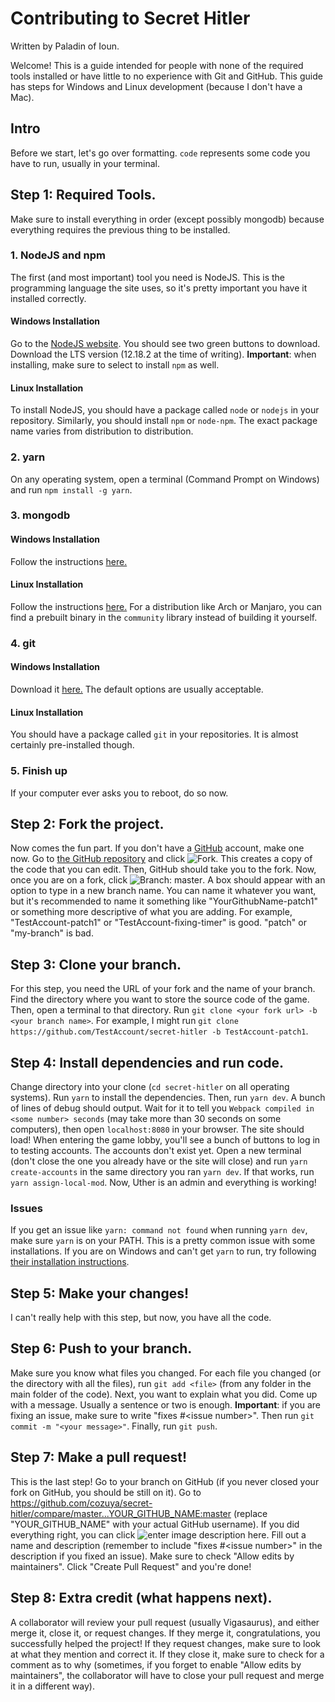 # Contributing to Secret Hitler
Written by Paladin of Ioun.

Welcome! This is a guide intended for people with none of the required tools installed or have little to no experience with Git and GitHub. This guide has steps for Windows and Linux development (because I don't have a Mac). 

## Intro
Before we start, let's go over formatting. `code` represents some code you have to run, usually in your terminal.

## Step 1: Required Tools.
Make sure to install everything in order (except possibly mongodb) because everything requires the previous thing to be installed.
### 1. NodeJS and npm
The first (and most important) tool you need is NodeJS. This is the programming language the site uses, so it's pretty important you have it installed correctly.
#### Windows Installation
Go to the [NodeJS website](https://nodejs.org/en/). You should see two green buttons to download. Download the LTS version (12.18.2 at the time of writing). **Important**: when installing, make sure to select to install `npm` as well.

#### Linux Installation
To install NodeJS, you should have a package called `node` or `nodejs` in your repository. Similarly, you should install `npm` or `node-npm`. The exact package name varies from distribution to distribution.

### 2. yarn
On any operating system, open a terminal (Command Prompt on Windows) and run `npm install -g yarn`.

### 3. mongodb
#### Windows Installation
Follow the instructions [here.](https://docs.mongodb.com/manual/tutorial/install-mongodb-on-windows/)
#### Linux Installation
Follow the instructions [here.](https://docs.mongodb.com/manual/tutorial/install-mongodb-on-linux/) For a distribution like Arch or Manjaro, you can find a prebuilt binary in the `community` library instead of building it yourself.

### 4. git
#### Windows Installation
Download it [here.](https://git-scm.com/downloads) The default options are usually acceptable.
#### Linux Installation
You should have a package called `git` in your repositories. It is almost certainly pre-installed though.

### 5. Finish up
If your computer ever asks you to reboot, do so now.

## Step 2: Fork the project.
Now comes the fun part. If you don't have a [GitHub](https://github.com) account, make one now. Go to [the GitHub repository](https://github.com/cozuya/secret-hitler/) and click ![Fork](https://i.ibb.co/NF79Vt9/fork.png). This creates a copy of the code that you can edit. Then, GitHub should take you to the fork. Now, once you are on a fork, click ![Branch: master](https://i.ibb.co/pvJPbq5/branch.png). A box should appear with an option to type in a new branch name. You can name it whatever you want, but it's recommended to name it something like "YourGithubName-patch1" or something more descriptive of what you are adding. For example, "TestAccount-patch1" or "TestAccount-fixing-timer" is good. "patch" or "my-branch" is bad. 

## Step 3: Clone your branch.
For this step, you need the URL of your fork and the name of your branch. Find the directory where you want to store the source code of the game. Then, open a terminal to that directory. Run `git clone <your fork url> -b <your branch name>`. For example, I might run `git clone https://github.com/TestAccount/secret-hitler -b TestAccount-patch1`. 

## Step 4: Install dependencies and run code.
Change directory into your clone (`cd secret-hitler` on all operating systems). Run `yarn` to install the dependencies. Then, run `yarn dev`. A bunch of lines of debug should output. Wait for it to tell you `Webpack compiled in <some number> seconds` (may take more than 30 seconds on some computers), then open `localhost:8080` in your browser. The site should load! When entering the game lobby, you'll see a bunch of buttons to log in to testing accounts. The accounts don't exist yet. Open a new terminal (don't close the one you already have or the site will close) and run `yarn create-accounts` in the same directory you ran `yarn dev`. If that works, run `yarn assign-local-mod`. Now, Uther is an admin and everything is working!

### Issues
If you get an issue like `yarn: command not found` when running `yarn dev`, make sure `yarn` is on your PATH. This is a pretty common issue with some installations. If you are on Windows and can't get `yarn` to run, try following [their installation instructions](https://yarnpkg.com/getting-started/install).

## Step 5: Make your changes!
I can't really help with this step, but now, you have all the code. 
## Step 6: Push to your branch.
Make sure you know what files you changed. For each file you changed (or the directory with all the files), run `git add <file>` (from any folder in the main folder of the code). Next, you want to explain what you did. Come up with a message. Usually a sentence or two is enough. **Important**: if you are fixing an issue, make sure to write "fixes #\<issue number>". Then run `git commit -m "<your message>"`. Finally, run `git push`. 
## Step 7: Make a pull request!
This is the last step! Go to your branch on GitHub (if you never closed your fork on GitHub, you should be still on it). Go to https://github.com/cozuya/secret-hitler/compare/master...YOUR_GITHUB_NAME:master (replace "YOUR_GITHUB_NAME" with your actual GitHub username). If you did everything right, you can click ![enter image description here](https://i.ibb.co/LNw5pRm/create-pr.png). Fill out a name and description (remember to include "fixes #\<issue number>" in the description if you fixed an issue). Make sure to check "Allow edits by maintainers". Click "Create Pull Request" and you're done!
## Step 8: Extra credit (what happens next).
A collaborator will review your pull request (usually Vigasaurus), and either merge it, close it, or request changes. If they merge it, congratulations, you successfully helped the project! If they request changes, make sure to look at what they mention and correct it. If they close it, make sure to check for a comment as to why (sometimes, if you forget to enable "Allow edits by maintainers", the collaborator will have to close your pull request and merge it in a different way). 
